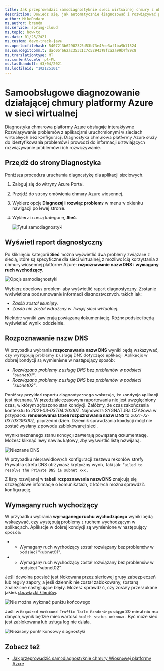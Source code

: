 ```yaml
---
title: Jak przeprowadzić samodiagnostyknie sieci wirtualnej chmury z obsługą platformy Azure
description: Dowiedz się, jak automatycznie diagnozować i rozwiązywać problemy w chmurze Azure wiosny działającej w sieci wirtualnej.
author: MikeDodaro
ms.author: brendm
ms.service: spring-cloud
ms.topic: how-to
ms.date: 01/25/2021
ms.custom: devx-track-java
ms.openlocfilehash: 5407213b62902326d53b73e42ee3af1ba9b11524
ms.sourcegitcommit: dac05f662ac353c1c7c5294399fca2a99b4f89c8
ms.translationtype: MT
ms.contentlocale: pl-PL
ms.lasthandoff: 03/04/2021
ms.locfileid: "102125101"
---
```

# <a name="self-diagnose-running-azure-spring-cloud-in-vnet"></a>Samoobsługowe diagnozowanie działającej chmury platformy Azure w sieci wirtualnej
Diagnostyka chmurowa platformy Azure obsługuje interaktywne Rozwiązywanie problemów z aplikacjami uruchomionymi w sieciach wirtualnych bez konfiguracji. Diagnostyka chmurowa platformy Azure służy do identyfikowania problemów i prowadzi do informacji ułatwiających rozwiązywanie problemów i ich rozwiązywanie.

## <a name="navigate-to-the-diagnostics-page"></a>Przejdź do strony Diagnostyka
Poniższa procedura uruchamia diagnostykę dla aplikacji sieciowych.
1. Zaloguj się do witryny Azure Portal.
1. Przejdź do strony omówienia chmury Azure wiosennej.
1. Wybierz opcję **Diagnozuj i rozwiąż problemy** w menu w okienku nawigacji po lewej stronie.
1. Wybierz trzecią kategorię, **Sieć**.

   ![Tytuł samodiagnostyki](media/spring-cloud-self-diagnose-vnet/self-diagostic-title.png)

## <a name="view-a-diagnostic-report"></a>Wyświetl raport diagnostyczny
Po kliknięciu kategorii **Sieć** można wyświetlić dwa problemy związane z siecią, które są specyficzne dla sieci wirtualnej, z możliwością korzystania z chmury wiosennej platformy Azure: **rozpoznawanie nazw DNS** i **wymagany ruch wychodzący**.

   ![Opcje samodiagnostyki](media/spring-cloud-self-diagnose-vnet/self-diagostic-dns-req-outbound-options.png)

Wybierz docelowy problem, aby wyświetlić raport diagnostyczny. Zostanie wyświetlona podsumowanie informacji diagnostycznych, takich jak: 

* *Zasób został usunięty.*
* *Zasób nie został wdrożony w Twojej sieci wirtualnej*.

Niektóre wyniki zawierają powiązaną dokumentację. Różne podsieci będą wyświetlać wyniki oddzielnie.

## <a name="dns-resolution"></a>Rozpoznawanie nazw DNS 
W przypadku wybrania **rozpoznawania nazw DNS** wyniki będą wskazywać, czy występują problemy z usługą DNS dotyczące aplikacji.  Aplikacje w dobrej kondycji są wymienione w następujący sposób:

* *Rozwiązano problemy z usługą DNS bez problemów w podsieci "subnet01"*.
* *Rozwiązano problemy z usługą DNS bez problemów w podsieci "subnet02"*.

Poniższy przykład raportu diagnostycznego wskazuje, że kondycja aplikacji jest nieznana. W przedziale czasowym raportowania nie jest uwzględniony czas, w którym zgłoszono stan kondycji.  Załóżmy, że czas zakończenia kontekstu to *2021-03-03T04:20:00Z*. Najnowsza SYGNATURa CZASowa w przypadku **renderowania tabeli rozpoznawania nazw DNS** to *2021-03-03T03:39:00Z*, poprzedni dzień. Dziennik sprawdzania kondycji mógł nie zostać wysłany z powodu zablokowanej sieci. 

Wyniki nieznanego stanu kondycji zawierają powiązaną dokumentację.  Możesz kliknąć lewy nawias kątowy, aby wyświetlić listę rozwijaną.

   ![Nieznane DNS](media/spring-cloud-self-diagnose-vnet/self-diagostic-dns-unknown.png)

W przypadku nieprawidłowych konfiguracji zestawu rekordów strefy Prywatna strefa DNS otrzymasz krytyczny wynik, taki jak: `Failed to resolve the Private DNS in subnet xxx` . 

Z listy rozwijanej w **tabeli rozpoznawania nazw DNS** znajdują się szczegółowe informacje o komunikatach, z których można sprawdzić konfigurację.

## <a name="required-outbound-traffic"></a>Wymagany ruch wychodzący 

W przypadku wybrania **wymaganego ruchu wychodzącego** wyniki będą wskazywać, czy występują problemy z ruchem wychodzącym w aplikacjach.  Aplikacje w dobrej kondycji są wymienione w następujący sposób:

* * Wymagany ruch wychodzący został rozwiązany bez problemów w podsieci "subnet01".
* * Wymagany ruch wychodzący został rozwiązany bez problemów w podsieci "subnet02".

Jeśli dowolna podsieć jest blokowana przez sieciowej grupy zabezpieczeń lub reguły zapory, a jeśli dziennik nie został zablokowany, zostaną znalezione następujące błędy. Możesz sprawdzić, czy zostały przeszukane jakieś [obowiązki klientów](spring-cloud-vnet-customer-responsibilities.md).
    
   ![Nie można wykonać punktu końcowego](media/spring-cloud-self-diagnose-vnet/self-diagostic-endpoint-failed.png)

Jeśli w `Required Outbound Traffic Table Renderings` ciągu 30 minut nie ma danych, wynik będzie mieć wartość `health status unknown` . Być może sieć jest zablokowana lub usługa log nie działa.

   ![Nieznany punkt końcowy diagnostyki](media/spring-cloud-self-diagnose-vnet/self-diagostic-endpoint-unknown.png)

## <a name="see-also"></a>Zobacz też
* [Jak przeprowadzić samodiagnostyknie chmury Wiosnowej platformy Azure](spring-cloud-howto-self-diagnose-solve.md)